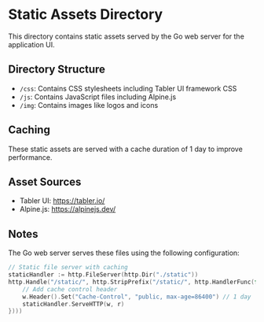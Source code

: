 # Static Assets Directory

This directory contains static assets served by the Go web server for the application UI.

## Directory Structure

- `/css`: Contains CSS stylesheets including Tabler UI framework CSS
- `/js`: Contains JavaScript files including Alpine.js
- `/img`: Contains images like logos and icons

## Caching

These static assets are served with a cache duration of 1 day to improve performance.

## Asset Sources

- Tabler UI: https://tabler.io/
- Alpine.js: https://alpinejs.dev/

## Notes

The Go web server serves these files using the following configuration:

```go
// Static file server with caching
staticHandler := http.FileServer(http.Dir("./static"))
http.Handle("/static/", http.StripPrefix("/static/", http.HandlerFunc(func(w http.ResponseWriter, r *http.Request) {
    // Add cache control header
    w.Header().Set("Cache-Control", "public, max-age=86400") // 1 day
    staticHandler.ServeHTTP(w, r)
})))
```
